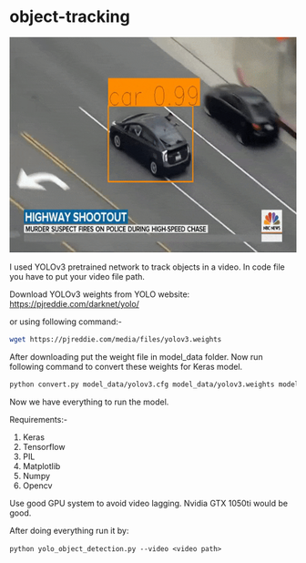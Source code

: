 # object-tracking

![car tracking](./assets/cars.gif)





I used YOLOv3 pretrained network to track objects in a video. In code file you have to put your video file path.

Download YOLOv3 weights from YOLO website:  https://pjreddie.com/darknet/yolo/

or using following command:- 

```bash
wget https://pjreddie.com/media/files/yolov3.weights
```

After downloading put the weight file in model_data folder. Now run following command to convert these weights for Keras model.

```bash
python convert.py model_data/yolov3.cfg model_data/yolov3.weights model_data/yolo_weights.h5
```

Now we have everything to run the model. 

Requirements:-

1. Keras
2. Tensorflow
3. PIL
4. Matplotlib
5. Numpy
6. Opencv



Use good GPU system to avoid video lagging. Nvidia GTX 1050ti would be good.

After doing everything run it by:

`python yolo_object_detection.py --video <video path>`


